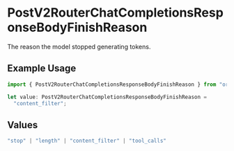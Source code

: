 # PostV2RouterChatCompletionsResponseBodyFinishReason

The reason the model stopped generating tokens.

## Example Usage

```typescript
import { PostV2RouterChatCompletionsResponseBodyFinishReason } from "orq-poc-typescript/models/operations";

let value: PostV2RouterChatCompletionsResponseBodyFinishReason =
  "content_filter";
```

## Values

```typescript
"stop" | "length" | "content_filter" | "tool_calls"
```